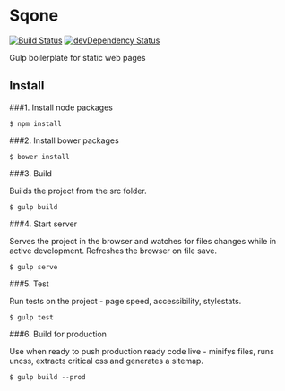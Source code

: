 # Sqone

[![Build Status](https://travis-ci.org/alistairtweedie/sqone.svg?branch=master)](https://travis-ci.org/alistairtweedie/sqone)
[![devDependency Status](https://david-dm.org/alistairtweedie/sqone/dev-status.svg)](https://david-dm.org/alistairtweedie/sqone#info=devDependencies)


Gulp boilerplate for static web pages

## Install

###1. Install node packages

	$ npm install

###2. Install bower packages

	$ bower install

###3. Build

Builds the project from the src folder.

	$ gulp build

###4. Start server

Serves the project in the browser and watches for files changes while in active development. Refreshes the browser on file save.

	$ gulp serve

###5. Test 

Run tests on the project - page speed, accessibility, stylestats.

    $ gulp test

###6. Build for production

Use when ready to push production ready code live - minifys files, runs uncss, extracts critical css and generates a sitemap.

    $ gulp build --prod
